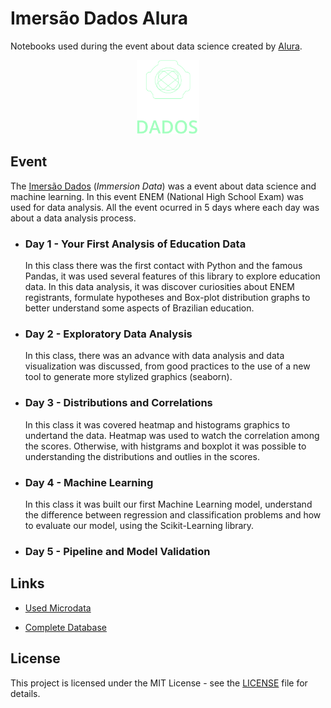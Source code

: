 # Imersão Dados Alura

Notebooks used during the event about data science created by [Alura](https://www.alura.com.br/).

<div align="center">
    <img src="icons/logo-imersao.svg" alt="logo imersao" width="20%" height="20%">
</div>

## Event

The [Imersão Dados](https://www.alura.com.br/imersao-dados) (*Immersion Data*) was a event about data science and machine learning. In this event ENEM (National High School Exam) was used for data analysis. All the event ocurred in 5 days where each day was about a data analysis process.

* ### Day 1 - Your First Analysis of Education Data

    In this class there was the first contact with Python and the famous Pandas, it was used several features of this library to explore education data. In this data analysis, it was discover curiosities about ENEM registrants, formulate hypotheses and Box-plot distribution graphs to better understand some aspects of Brazilian education.

* ### Day 2 - Exploratory Data Analysis

    In this class, there was an advance with data analysis and data visualization was discussed, from good practices to the use of a new tool to generate more stylized graphics (seaborn).

* ### Day 3 - Distributions and Correlations

    In this class it was covered heatmap and histograms graphics to undertand the data. Heatmap was used to watch the correlation among the scores. Otherwise, with histgrams and boxplot it was possible to understanding the distributions and outlies in the scores. 

* ### Day 4 - Machine Learning

    In this class it was built our first Machine Learning model, understand the difference between regression and classification problems and how to evaluate our model, using the Scikit-Learning library.

* ### Day 5 - Pipeline and Model Validation

## Links

* [Used Microdata](https://github.com/alura-cursos/imersao-dados-2-2020/blob/master/MICRODADOS_ENEM_2019_SAMPLE_43278.csv)

* [Complete Database](http://inep.gov.br/microdados)

## License

This project is licensed under the MIT License - see the [LICENSE](LICENSE) file for details.
